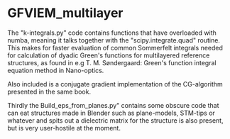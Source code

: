 # GFVIEM_multilayer
The "k-integrals.py" code contains functions that have overloaded with numba, meaning it talks together with the "scipy.integrate.quad" routine.
This makes for faster evaluation of common Sommerfelt integrals needed for calculation of dyadic Green's functions for multilayered reference structures,  as found in e.g T. M. Søndergaard: Green's function integral equation method in Nano-optics.

Also included is a conjugate gradient implementation of the CG-algorithm presented in the same book. 

Thirdly the Build_eps_from_planes.py" contains some obscure code that can eat structures made in Blender such as plane-models, STM-tips or whatever and spits out a dielectric matrix for the structure is also present, but is very user-hostile at the moment.
